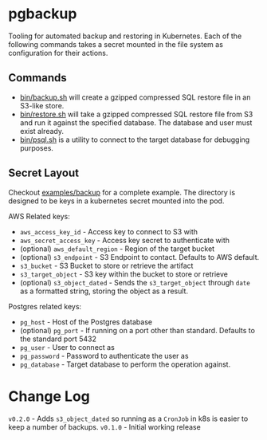 # pgbackup
Tooling for automated backup and restoring in Kubernetes.  Each of the following commands takes a secret mounted in the
file system as configuration for their actions.

## Commands
* [bin/backup.sh](bin/backup.sh) will create a gzipped compressed SQL restore file in an S3-like store.
* [bin/restore.sh](bin/restore.sh) will take a gzipped compressed SQL restore file from S3 and run it against the
specified database.  The database and user must exist already.
* [bin/psql.sh](bin/psql.sh) is a utility to connect to the target database for debugging purposes.

## Secret Layout
Checkout [examples/backup](examples/backup) for a complete example.  The directory is designed to be keys in a
kubernetes secret mounted into the pod.

AWS Related keys:
* `aws_access_key_id` - Access key to connect to S3 with
* `aws_secret_access_key` - Access key secret to authenticate with
* (optional) `aws_default_region` - Region of the target bucket
* (optional) `s3_endpoint` - S3 Endpoint to contact.  Defaults to AWS default. 
* `s3_bucket` - S3 Bucket to store or retrieve the artifact
* `s3_target_object` - S3 key within the bucket to store or retrieve
* (optional) `s3_object_dated` - Sends the `s3_target_object` through `date` as a formatted string, storing the object
as a result.

Postgres related keys:
* `pg_host` - Host of the Postgres database
* (optional) `pg_port` - If running on a port other than standard.  Defaults to the standard port 5432
* `pg_user` - User to connect as
* `pg_password` - Password to authenticate the user as
* `pg_database` - Target database to perform the operation against.

# Change Log
`v0.2.0` - Adds `s3_object_dated` so running as a `CronJob` in k8s is easier to keep a number of backups.
`v0.1.0` - Initial working release
